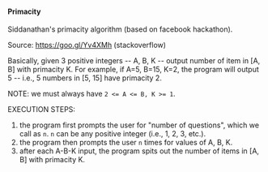 #### Primacity
Siddanathan's primacity algorithm (based on facebook hackathon).

Source: https://goo.gl/Yv4XMh (stackoverflow)

Basically, given 3 positive integers -- A, B, K -- output number of item in [A, 
B] with primacity K.  For example, if A=5, B=15, K=2, the program will output 5 
-- i.e., 5 numbers in [5, 15] have primacity 2.

NOTE: we must always have `2 <= A <= B, K >= 1`.

EXECUTION STEPS:
  1. the program first prompts the user for "number of questions", which we call 
     as `n`.  `n` can be any positive integer (i.e., 1, 2, 3, etc.).
  2. the program then prompts the user `n` times for values of A, B, K.
  3. after each A-B-K input, the program spits out the number of items in [A, B] 
     with primacity K.


